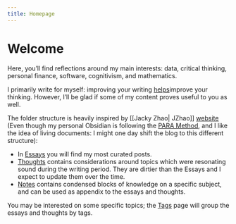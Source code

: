 ```yaml
---
title: Homepage
---
```

# Welcome

Here, you’ll find reflections around my main interests: data, critical thinking, personal finance, software, cognitivism, and mathematics.

I primarily write for myself: improving your writing [helps](https://paulgraham.com/writes.html)improve your thinking. However, I’ll be glad if some of my content proves useful to you as well.    

The folder structure is heavily inspired by [[Jacky Zhao| JZhao]] [website](https://jzhao.xyz/) (Even though my personal Obsidian is following the [PARA Method](https://fortelabs.com/blog/para/), and I like the idea of living documents: I might one day shift the blog to this different structure):
- In [Essays](/essays/) you will find my most curated posts.
- [Thoughts](/thoughts) contains considerations around topics which were resonating sound during the writing period. They are dirtier than the Essays and I expect to update them over the time.
- [Notes](/notes/) contains condensed blocks of knowledge on a specific subject, and can be used as appendix to the essays and thoughts.

You may be interested on some specific topics; the [Tags](/tags) page will group the essays and thoughts by tags.
